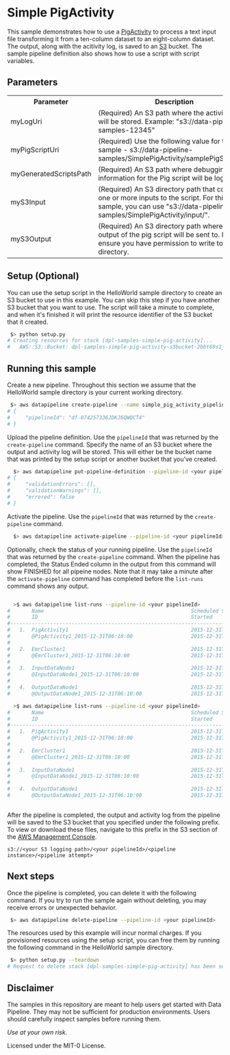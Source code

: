 # Simple PigActivity

This sample demonstrates how to use a [PigActivity](http://docs.aws.amazon.com/datapipeline/latest/DeveloperGuide/dp-object-pigactivity.html) to process a text input file transforming it from a ten-column dataset to an eight-column dataset.  The output, along with
the acitivity log, is saved to an [S3](https://aws.amazon.com/s3/) bucket.  The sample pipeline definition also shows how to use a script with script variables.

## Parameters

<table>
<tr><th>Parameter</th><th>Description</th></tr>
<tr>
<td>myLogUri</td>
<td>
(Required) An S3 path where the activity log will be stored. Example: "s3://data-pipeline-samples-12345"
</td>
</tr>
<tr>
<td>myPigScriptUri</td>
<td>
(Required) Use the following value for this sample - s3://data-pipeline-samples/SimplePigActivity/samplePigScript.pig</td>
</tr>
<tr>
<td>myGeneratedScriptsPath</td>
<td>
(Required) An S3 path where debugging information for the Pig script will be logged.
</td>
</tr>
<tr>
<td>myS3Input</td>
<td>
(Required) An S3 directory path that contains one or more inputs to the script.  For this sample, you can use "s3://data-pipeline-samples/SimplePigActivity/input/".
</td>
</tr>
<tr>
<td>myS3Output</td>
<td>
(Required) An S3 directory path where the output of the pig script will be sent to.  Please ensure you have permission to write to this directory.
</td>
</tr>
</table>

## Setup (Optional)

You can use the setup script in the HelloWorld sample directory to create an S3 bucket to use in
this example. You can skip this step if you have another S3 bucket that you want to use. The script
will take a minute to complete, and when it's finished it will print the resource identifier of the
S3 bucket that it created.

```sh
 $> python setup.py
# Creating resources for stack [dpl-samples-simple-pig-activity]...
#   AWS::S3::Bucket: dpl-samples-simple-pig-activity-s3bucket-2bbt69s1j29c
```

## Running this sample

Create a new pipeline. Throughout this section we assume that the HelloWorld sample directory is
your current working directory.

```sh
 $> aws datapipeline create-pipeline --name simple_pig_activity_pipeline --unique-id simple_pig_activity_pipeline_0001 
# {
#     "pipelineId": "df-074257336JDKJ6QWQCT4"
# }
```

Upload the pipeline definition. Use the `pipelineId` that was returned by the `create-pipeline`
command. Specify the name of an S3 bucket where the output and activity log will be stored. This
will either be the bucket name that was printed by the setup script or another bucket that you've
created.


```sh
  $> aws datapipeline put-pipeline-definition --pipeline-id <your pipelineId> --pipeline-definition file://pig_activity_sample.json --parameter-values myLogUri=<your log uri> myPigScriptUri=s3://data-pipeline-samples/SimplePigActivity/samplePigScript.pig myGeneratedScriptsPath=<your generated scripts path> myS3Input=s3://data-pipeline-samples/SimplePigActivity/input/ myS3Output=<your output path>
# {
#     "validationErrors": [],
#     "validationWarnings": [],
#     "errored": false
# }
```

Activate the pipeline. Use the `pipelineId` that was returned by the `create-pipeline` command.

```sh
  $> aws datapipeline activate-pipeline --pipeline-id <your pipelineId>
```

Optionally, check the status of your running pipeline. Use the `pipelineId` that was returned by the
`create-pipeline` command. When the pipeline has completed, the Status Ended column in the output
from this command will show FINISHED for all pipeine nodes. Note that it may take a minute after the
`activate-pipeline` command has completed before the `list-runs` command shows any output.

```sh

  >$ aws datapipeline list-runs --pipeline-id <your pipelineId>
#       Name                                                Scheduled Start      Status
#       ID                                                  Started              Ended
#---------------------------------------------------------------------------------------------------
#   1.  PigActivity1                                        2015-12-31T06:10:00  WAITING_FOR_RUNNER
#       @PigActivity1_2015-12-31T06:10:00                   2015-12-31T06:10:05
#
#   2.  EmrCluster1                                         2015-12-31T06:10:00  CREATING
#       @EmrCluster1_2015-12-31T06:10:00                    2015-12-31T06:10:07
#
#   3.  InputDataNode1                                      2015-12-31T06:10:00  FINISHED
#       @InputDataNode1_2015-12-31T06:10:00                 2015-12-31T06:10:05  2015-12-31T06:10:05
#
#   4.  OutputDataNode1                                     2015-12-31T06:10:00  WAITING_ON_DEPENDENCIES
#       @OutputDataNode1_2015-12-31T06:10:00                2015-12-31T06:10:05

  >$ aws datapipeline list-runs --pipeline-id <your pipelineId>
#       Name                                                Scheduled Start      Status
#       ID                                                  Started              Ended
#---------------------------------------------------------------------------------------------------
#   1.  PigActivity1                                        2015-12-31T06:10:00  FINISHED
#       @PigActivity1_2015-12-31T06:10:00                   2015-12-31T06:10:05  2015-12-31T06:21:26
#
#   2.  EmrCluster1                                         2015-12-31T06:10:00  FINISHED
#       @EmrCluster1_2015-12-31T06:10:00                    2015-12-31T06:10:07  2015-12-31T06:23:30
#
#   3.  InputDataNode1                                      2015-12-31T06:10:00  FINISHED
#       @InputDataNode1_2015-12-31T06:10:00                 2015-12-31T06:10:05  2015-12-31T06:10:05
#
#   4.  OutputDataNode1                                     2015-12-31T06:10:00  FINISHED
#       @OutputDataNode1_2015-12-31T06:10:00                2015-12-31T06:10:05  2015-12-31T06:21:28
 
```

After the pipeline is completed, the output and activity log from the pipeline will be saved to the S3 bucket that you
specified under the following prefix. To view or download these files, navigate to this prefix in
the S3 section of the [AWS Management Console](https://aws.amazon.com/console/).

    s3://<your S3 logging path>/<your pipelineId>/<pipeline instance>/<pipeline attempt>

## Next steps

Once the pipeline is completed, you can delete it with the following command. If you try to run the
sample again without deleting, you may receive errors or unexpected behavior.

```sh
 $> aws datapipeline delete-pipeline --pipeline-id <your pipelineId>
```

The resources used by this example will incur normal charges. If you provisioned resources using the
setup script, you can free them by running the following command in the HelloWorld sample directory.

```sh
 $> python setup.py --teardown
# Request to delete stack [dpl-samples-simple-pig-activity] has been sent
```


## Disclaimer

The samples in this repository are meant to help users get started with Data Pipeline. They may not
be sufficient for production environments. Users should carefully inspect samples before running
them.

*Use at your own risk.*

Licensed under the MIT-0 License.
